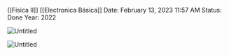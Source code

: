 [[Física II]] [[Electronica Básica]]
Date: February 13, 2023 11:57 AM
Status: Done
Year: 2022

![Untitled](_private/Images/Energía%20almacenada%20en%20capacitores/Untitled.png)

![Untitled](_private/Images/Energía%20almacenada%20en%20capacitores/Untitled%201.png)